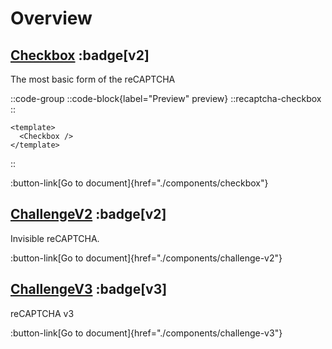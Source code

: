 # Overview

## [Checkbox](./components/checkbox) :badge[v2]
The most basic form of the reCAPTCHA

::code-group
  ::code-block{label="Preview" preview}
    ::recaptcha-checkbox
  ::

  ```vue [Code]
  <template>
    <Checkbox />
  </template>
  ```
::

:button-link[Go to document]{href="./components/checkbox"}

## [ChallengeV2](./components/challenge-v2) :badge[v2]
Invisible reCAPTCHA.

:button-link[Go to document]{href="./components/challenge-v2"}

## [ChallengeV3](./components/challenge-v3) :badge[v3]
reCAPTCHA v3

:button-link[Go to document]{href="./components/challenge-v3"}
